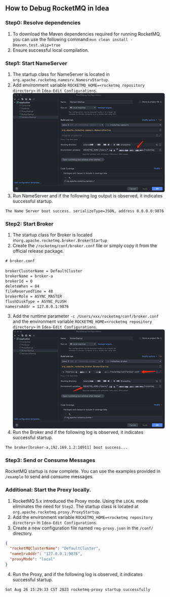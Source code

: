 ## How to Debug RocketMQ in Idea

### Step0: Resolve dependencies
1. To download the Maven dependencies required for running RocketMQ, you can use the following command:`mvn clean install -Dmaven.test.skip=true`
2. Ensure successful local compilation.

### Step1: Start NameServer
1. The startup class for NameServer is located in `org.apache.rocketmq.namesrv.NamesrvStartup`.
2. Add environment variable `ROCKETMQ_HOME=<rocketmq repository directory>` in `Idea-Edit Configurations`.
![Idea_config_nameserver.png](../cn/image/Idea_config_nameserver.png)
3. Run NameServer and if the following log output is observed, it indicates successful startup.
```shell
The Name Server boot success. serializeType=JSON, address 0.0.0.0:9876
```

### Step2: Start Broker
1. The startup class for Broker is located in`org.apache.rocketmq.broker.BrokerStartup`
2. Create the `/rocketmq/conf/broker.conf` file or simply copy it from the official release package.
```shell
# broker.conf

brokerClusterName = DefaultCluster
brokerName = broker-a
brokerId = 0
deleteWhen = 04
fileReservedTime = 48
brokerRole = ASYNC_MASTER
flushDiskType = ASYNC_FLUSH
namesrvAddr = 127.0.0.1:9876
```
3. Add the runtime parameter `-c /Users/xxx/rocketmq/conf/broker.conf` and the environment variable `ROCKETMQ_HOME=<rocketmq repository directory>` in `Idea-Edit Configurations`.
![Idea_config_broker.png](../cn/image/Idea_config_broker.png)
4. Run the Broker and if the following log is observed, it indicates successful startup.
```shell
The broker[broker-a,192.169.1.2:10911] boot success...
```

### Step3: Send or Consume Messages
RocketMQ startup is now complete. You can use the examples provided in `/example` to send and consume messages.

### Additional: Start the Proxy locally.
1. RocketMQ 5.x introduced the Proxy mode. Using the `LOCAL` mode eliminates the need for `Step2`. The startup class is located at `org.apache.rocketmq.proxy.ProxyStartup`.
2. Add the environment variable `ROCKETMQ_HOME=<rocketmq repository directory>` in `Idea-Edit Configurations`.
3. Create a new configuration file named `rmq-proxy.json` in the `/conf/` directory.
```json
{
  "rocketMQClusterName": "DefaultCluster",
  "nameSrvAddr": "127.0.0.1:9876",
  "proxyMode": "local"
}
```
4. Run the Proxy, and if the following log is observed, it indicates successful startup.
```shell
Sat Aug 26 15:29:33 CST 2023 rocketmq-proxy startup successfully
```